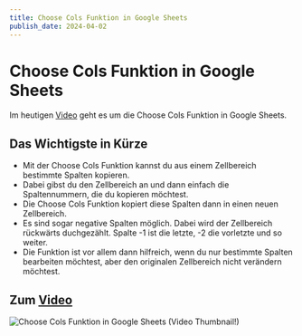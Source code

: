 ```yaml
---
title: Choose Cols Funktion in Google Sheets
publish_date: 2024-04-02
---
```


# Choose Cols Funktion in Google Sheets

Im heutigen [Video](https://youtu.be/4WqI2Vl4iBk) geht es um die Choose Cols Funktion in Google Sheets. 

## Das Wichtigste in Kürze

- Mit der Choose Cols Funktion kannst du aus einem Zellbereich bestimmte Spalten kopieren.
- Dabei gibst du den Zellbereich an und dann einfach die Spaltennummern, die du kopieren möchtest.
- Die Choose Cols Funktion kopiert diese Spalten dann in einen neuen Zellbereich.
- Es sind sogar negative Spalten möglich. Dabei wird der Zellbereich rückwärts duchgezählt. Spalte -1 ist die letzte, -2 die vorletzte und so weiter.
- Die Funktion ist vor allem dann hilfreich, wenn du nur bestimmte Spalten bearbeiten möchtest, aber den originalen Zellbereich nicht verändern möchtest.

## Zum [Video](https://youtu.be/4WqI2Vl4iBk)

![Choose Cols Funktion in Google Sheets (Video Thumbnail!)](../../thumbnails/Fertig571.jpg "Choose Cols Funktion in Google Sheets (Video Thumbnail!)")